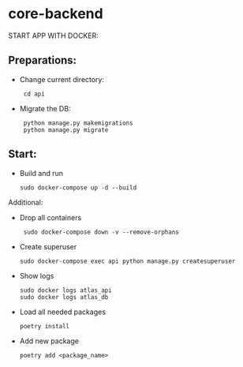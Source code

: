 # core-backend
START APP WITH DOCKER:

Preparations:
 -
 - Change current directory:
 
        cd api

 - Migrate the DB:

        python manage.py makemigrations 
        python manage.py migrate


Start:
 -

 - Build and run

       sudo docker-compose up -d --build

Additional:

 - Drop all containers

        sudo docker-compose down -v --remove-orphans


 - Create superuser

       sudo docker-compose exec api python manage.py createsuperuser

 - Show logs 

       sudo docker logs atlas_api
       sudo docker logs atlas_db

 - Load all needed packages

       poetry install

 - Add new package

       poetry add <package_name>